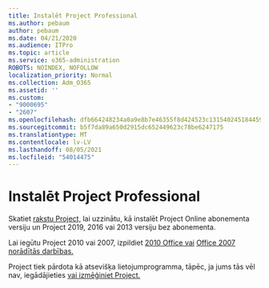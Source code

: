 ```yaml
---
title: Instalēt Project Professional
ms.author: pebaum
author: pebaum
ms.date: 04/21/2020
ms.audience: ITPro
ms.topic: article
ms.service: o365-administration
ROBOTS: NOINDEX, NOFOLLOW
localization_priority: Normal
ms.collection: Adm_O365
ms.assetid: ''
ms.custom:
- "9000695"
- "2607"
ms.openlocfilehash: dfb664248234a0a9e8b7e46355f8d424523c131540245184459556dc100a4924
ms.sourcegitcommit: b5f7da89a650d2915dc652449623c78be6247175
ms.translationtype: MT
ms.contentlocale: lv-LV
ms.lasthandoff: 08/05/2021
ms.locfileid: "54014475"
---
```

# <a name="install-project-professional"></a>Instalēt Project Professional

Skatiet [rakstu Project,](https://support.office.com/article/install-project-7059249b-d9fe-4d61-ab96-5c5bf435f281) lai uzzinātu, kā instalēt Project Online abonementa versiju un Project 2019, 2016 vai 2013 versiju bez abonementa. 

Lai iegūtu Project 2010 vai 2007, izpildiet [2010 Office vai](https://support.office.com/article/install-office-2010-1b8f3c9b-bdd2-4a4f-8c88-aa756546529d) [Office 2007 norādītās darbības.](https://support.office.com/article/install-office-2007-88a8e329-3335-4f82-abb2-ecea3e319657) 

Project tiek pārdota kā atsevišķa lietojumprogramma, tāpēc, ja jums tās vēl nav, iegādājieties [vai izmēģiniet Project.](https://www.microsoft.com/evalcenter/evaluate-project) 





